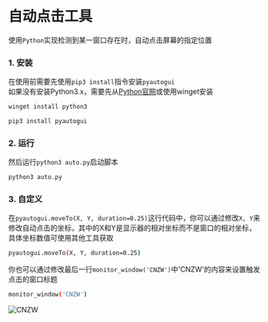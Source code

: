 # 自动点击工具
使用```Python```实现检测到某一窗口存在时，自动点击屏幕的指定位置
### 1. 安装
在使用前需要先使用```pip3 install```指令安装```pyautogui```  
如果没有安装Python3.x，需要先从[Python官网](https://python.com/)或使用winget安装
```bash
winget install python3
```
```bash
pip3 install pyautogui
```
### 2. 运行
然后运行```python3 auto.py```启动脚本
```bash
python3 auto.py
```
### 3. 自定义
在```pyautogui.moveTo(X, Y, duration=0.25)```这行代码中，你可以通过修改```X, Y```来修改自动点击的坐标，其中的X和Y是显示器的相对坐标而不是窗口的相对坐标，具体坐标数值可使用其他工具获取
```bash
pyautogui.moveTo(X, Y, duration=0.25)
```
你也可以通过修改最后一行```monitor_window('CNZW')```中'CNZW'的内容来设置触发点击的窗口标题
```bash
monitor_window('CNZW')
```
![CNZW](https://cnzw-wtw.github.io/pay/donate.jpg)
